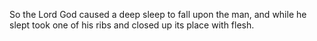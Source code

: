 So the Lord God caused a deep sleep to fall upon the man, and while he slept took one of his ribs and closed up its place with flesh.
